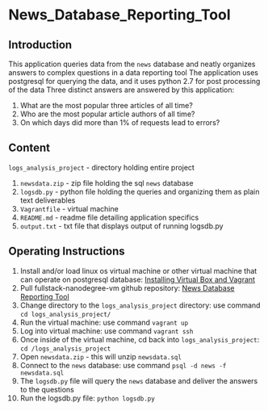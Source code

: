 # News_Database_Reporting_Tool

## Introduction

This application queries data from the `news` database and neatly organizes answers to complex questions in a data reporting tool
The application uses postgresql for querying the data, and it uses python 2.7 for post processing of the data
Three distinct answers are answered by this application:
1. What are the most popular three articles of all time?
2. Who are the most popular article authors of all time?
3. On which days did more than 1% of requests lead to errors?

## Content

`logs_analysis_project` - directory holding entire project
1. `newsdata.zip` - zip file holding the sql `news` database
2. `logsdb.py` - python file holding the queries and organizing them as plain text deliverables
3. `Vagrantfile` - virtual machine
4. `README.md` - readme file detailing application specifics
5. `output.txt` - txt file that displays output of running logsdb.py

## Operating Instructions

 1. Install and/or load linux os virtual machine or other virtual machine that can operate on postgresql database: [Installing Virtual Box and Vagrant](https://<span></span>drupalize.me/videos/installing-vagrant-and-virtualbox?p=1526)
 2. Pull fullstack-nanodegree-vm github repository: [News Database Reporting Tool](https://github.com/Ajedigray/fullstack-nanodegree-vm.git)
 3. Change directory to the `logs_analysis_project` directory: use command `cd logs_analysis_project/`
 4. Run the virtual machine: use command `vagrant up`
 5. Log into virtual machine: use command `vagrant ssh`
 6. Once inside of the virtual machine, cd back into `logs_analysis_project`: `cd /logs_analysis_project`
 7. Open `newsdata.zip` - this will unzip `newsdata.sql`
 8. Connect to the `news` database: use command `psql -d news -f newsdata.sql`
 9. The `logsdb.py` file will query the `news` database and deliver the answers to the questions
10. Run the logsdb.py file: `python logsdb.py`

